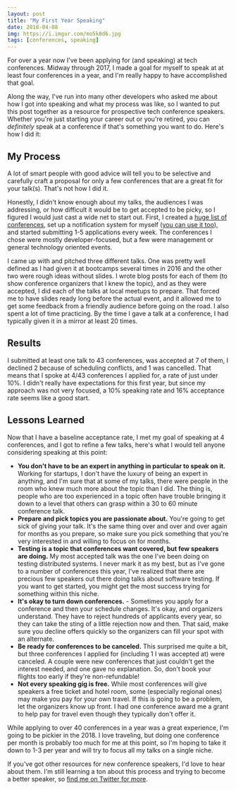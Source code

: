```yaml
---
layout: post
title: "My First Year Speaking"
date: 2018-04-08
img: https://i.imgur.com/mo5k8d6.jpg
tags: [conferences, speaking]
---
```


For over a year now I've been applying for (and speaking) at tech conferences. Midway through 2017, I made a goal for myself to speak at at least four conferences in a year, and I'm really happy to have accomplished that goal.

Along the way, I've run into many other developers who asked me about how I got into speaking and what my process was like, so I wanted to put this post together as a resource for prospective tech conference speakers. Whether you're just starting your career out or you're retired, you can _definitely_ speak at a conference if that's something you want to do. Here's how I did it:

## My Process
A lot of smart people with good advice will tell you to be selective and carefully craft a proposal for only a few conferences that are a great fit for your talk(s). That's not how I did it.

Honestly, I didn't know enough about my talks, the audiences I was addressing, or how difficult it would be to get accepted to be picky, so I figured I would just cast a wide net to start out. First, I created a [huge list of conferences](https://www.karllhughes.com/posts/tech-conference-cfps), set up a notification system for myself ([you can use it too](https://www.cfpland.com/)), and started submitting 1-5 applications every week. The conferences I chose were mostly developer-focused, but a few were management or general technology oriented events.

I came up with and pitched three different talks. One was pretty well defined as I had given it at bootcamps several times in 2016 and the other two were rough ideas without slides. I wrote blog posts for each of them (to show conference organizers that I knew the topic), and as they were accepted, I did each of the talks at local meetups to prepare. That forced me to have slides ready long before the actual event, and it allowed me to get some feedback from a friendly audience before going on the road. I also spent a lot of time practicing. By the time I gave a talk at a conference, I had typically given it in a mirror at least 20 times.

## Results
I submitted at least one talk to 43 conferences, was accepted at 7 of them, I declined 2 because of scheduling conflicts, and 1 was cancelled. That means that I spoke at 4/43 conferences I applied for, a rate of just under 10%. I didn't really have expectations for this first year, but since my approach was not very focused, a 10% speaking rate and 16% acceptance rate seems like a good start.

## Lessons Learned
Now that I have a baseline acceptance rate, I met my goal of speaking at 4 conferences, and I got to refine a few talks, here's what I would tell anyone considering speaking at this point:

- **You don't have to be an expert in anything in particular to speak on it.** Working for startups, I don't have the luxury of being an expert in anything, and I'm sure that at some of my talks, there were people in the room who knew much more about the topic than I did. The thing is, people who are too experienced in a topic often have trouble bringing it down to a level that others can grasp within a 30 to 60 minute conference talk.
- **Prepare and pick topics you are passionate about.** You're going to get sick of giving your talk. It's the same thing over and over and over again for months as you prepare, so make sure you pick something that you're very interested in and willing to focus on for months.
- **Testing is a topic that conferences want covered, but few speakers are doing.** My most accepted talk was the one I've been doing on testing distributed systems. I never mark it as my best, but as I've gone to a number of conferences this year, I've realized that there are precious few speakers out there doing talks about software testing. If you want to get started, you might get the most success trying for something within this niche.
- **It's okay to turn down conferences.** - Sometimes you apply for a conference and then your schedule changes. It's okay, and organizers understand. They have to reject hundreds of applicants every year, so they can take the sting of a little rejection now and then. That said, make sure you decline offers quickly so the organizers can fill your spot with an alternate.
- **Be ready for conferences to be canceled.** This surprised me quite a bit, but three conferences I applied for (including 1 I was accepted at) were canceled. A couple were new conferences that just couldn't get the interest needed, and one gave no explanation. So, don't book your flights too early if they're non-refundable!
- **Not every speaking gig is free.** While most conferences will give speakers a free ticket and hotel room, some (especially regional ones) may make you pay for your own travel. If this is going to be a problem, let the organizers know up front. I had one conference award me a grant to help pay for travel even though they typically don't offer it.
 
While applying to over 40 conferences in a year was a great experience, I'm going to be pickier in the 2018. I love traveling, but doing one conference per month is probably too much for me at this point, so I'm hoping to take it down to 1-3 per year and will try to focus all my talks on a single niche.

If you've got other resources for new conference speakers, I'd love to hear about them. I'm still learning a ton about this process and trying to become a better speaker, so [find me on Twitter for more](https://twitter.com/karllhughes).
